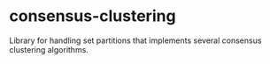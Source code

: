 consensus-clustering
====================

Library for handling set partitions that implements several consensus clustering algorithms.